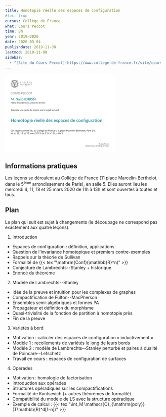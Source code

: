 ```yaml
---
title: Homotopie réelle des espaces de configuration
#toc: true
cursus: Collège de France
what: Cours Peccot
time: 8h
year: 2019–2020
date: 2020-03-04
publishdate: 2019-11-08
lastmod: 2019-11-08
sidebar:
  - "[Site du Cours Peccot](https://www.college-de-france.fr/site/cours-peccot/)"
---
```


<div class="float-md-right"><a href="affiche_peccot.pdf"><img src="affiche_peccot.png" alt="Affiche du cours" class="img-thumbnail"></a></div>

## Informations pratiques

Les leçons se déroulent au Collège de France (11 place Marcelin-Berthelot, dans le 5<sup>ème</sup> arrondissement de Paris), en salle 5.
Elles auront lieu les mercredi 4, 11, 18 et 25 mars 2020 de 11h à 13h et sont ouvertes à toutes et tous.

<!--
<dl class="row mb-0">
<dt class="col-lg-3 col-sm-4 text-sm-right">mercredi 4 mars (11h–13h)</dt>
<dd class="col-lg-9 col-sm-8">[plus d'informations à venir]</dd>
<dt class="col-lg-3 col-sm-4 text-sm-right">mercredi 11 mars (11h–13h)</dt>
<dd class="col-lg-9 col-sm-8">[plus d'informations à venir]</dd>
<dt class="col-lg-3 col-sm-4 text-sm-right">mercredi 18 mars (11h–13h)</dt>
<dd class="col-lg-9 col-sm-8">[plus d'informations à venir]</dd>
<dt class="col-lg-3 col-sm-4 text-sm-right">mercredi 25 mars (11h–13h)</dt>
<dd class="col-lg-9 col-sm-8">[plus d'informations à venir]</dd>
</dl>
-->

## Plan

Le plan qui suit est sujet à changements (le découpage ne correspond pas exactement aux quatre leçons).

1. Introduction
 - Espaces de configuration : définition, applications
 - Question de l'invariance homotopique et premiers contre-exemples
 - Rappels sur la théorie de Sullivan
 - Formalité de {{< tex "\mathrm{Conf}(\mathbb{R}^n)" >}}
 - Conjecture de Lambrechts--Stanley + historique
 - Énoncé du théorème
2. Modèle de Lambrechts--Stanley
 - Idée de la preuve et intuition pour les complexes de graphes
 - Compactification de Fulton--MacPherson
 - Ensembles semi-algébriques et formes PA
 - Propagateur et définition du morphisme
 - Quasi-trivialité de la fonction de partition à homotopie près
 - Fin de la preuve
3. Variétés à bord
 - Motivation : calculer des espaces de configuration « inductivement »
 - Modèle 1 : recollements de variétés le long de leurs bords
 - Modèle 2 : modèle de Lambrechts--Stanley perturbé et paires à dualité de Poincaré--Lefschetz
 - Travail en cours : espaces de configuration de surfaces
4. Opérades
 - Motivation : homologie de factorisation
 - Introduction aux opérades
 - Structures opéradiques sur les compactifications
 - Formalité de Kontsevich (+ autres théorèmes de formalité)
 - Compatibilité du modèle de LS avec la structure opéradique
 - Exemple de calcul : {{< tex "\int_M \mathscr{O}_{\mathrm{poly}}(T\mathbb{R}^d[1-n])" >}}

